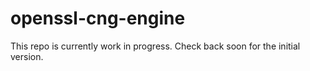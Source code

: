 # openssl-cng-engine

This repo is currently work in progress. Check back soon for the initial version.
